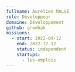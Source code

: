 ```yaml
---
fullname: Aurélien MALVÉ
role: Développeur
domaine: Développement
github: gromhak
missions:
  - start: 2022-09-12
    end: 2022-12-12
    status: independent
    startups:
      - les-emplois
---
```

